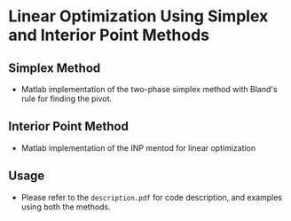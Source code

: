 # Linear Optimization Using Simplex and Interior Point Methods

## Simplex Method
- Matlab implementation of the two-phase simplex method with Bland's rule for finding the pivot. 

## Interior Point Method
- Matlab implementation of the INP mentod for linear optimization

## Usage
- Please refer to the `description.pdf` for code description, and examples using both the methods.